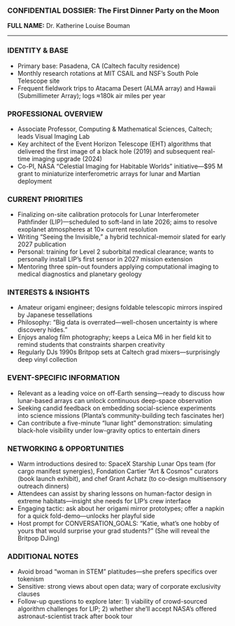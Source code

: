 ### CONFIDENTIAL DOSSIER: The First Dinner Party on the Moon

**FULL NAME:** Dr. Katherine Louise Bouman

---
### IDENTITY & BASE
- Primary base: Pasadena, CA (Caltech faculty residence)
- Monthly research rotations at MIT CSAIL and NSF’s South Pole Telescope site
- Frequent fieldwork trips to Atacama Desert (ALMA array) and Hawaii (Submillimeter Array); logs ≈180k air miles per year

### PROFESSIONAL OVERVIEW
- Associate Professor, Computing & Mathematical Sciences, Caltech; leads Visual Imaging Lab
- Key architect of the Event Horizon Telescope (EHT) algorithms that delivered the first image of a black hole (2019) and subsequent real-time imaging upgrade (2024)
- Co-PI, NASA “Celestial Imaging for Habitable Worlds” initiative—$95 M grant to miniaturize interferometric arrays for lunar and Martian deployment

### CURRENT PRIORITIES
- Finalizing on-site calibration protocols for Lunar Interferometer Pathfinder (LIP)—scheduled to soft-land in late 2026; aims to resolve exoplanet atmospheres at 10× current resolution
- Writing “Seeing the Invisible,” a hybrid technical-memoir slated for early 2027 publication
- Personal: training for Level 2 suborbital medical clearance; wants to personally install LIP’s first sensor in 2027 mission extension
- Mentoring three spin-out founders applying computational imaging to medical diagnostics and planetary geology

### INTERESTS & INSIGHTS
- Amateur origami engineer; designs foldable telescopic mirrors inspired by Japanese tessellations
- Philosophy: “Big data is overrated—well-chosen uncertainty is where discovery hides.”
- Enjoys analog film photography; keeps a Leica M6 in her field kit to remind students that constraints sharpen creativity
- Regularly DJs 1990s Britpop sets at Caltech grad mixers—surprisingly deep vinyl collection

### EVENT-SPECIFIC INFORMATION
- Relevant as a leading voice on off-Earth sensing—ready to discuss how lunar-based arrays can unlock continuous deep-space observation
- Seeking candid feedback on embedding social-science experiments into science missions (Planta’s community-building tech fascinates her)
- Can contribute a five-minute “lunar light” demonstration: simulating black-hole visibility under low-gravity optics to entertain diners

### NETWORKING & OPPORTUNITIES
- Warm introductions desired to: SpaceX Starship Lunar Ops team (for cargo manifest synergies), Fondation Cartier “Art & Cosmos” curators (book launch exhibit), and chef Grant Achatz (to co-design multisensory outreach dinners)
- Attendees can assist by sharing lessons on human-factor design in extreme habitats—insight she needs for LIP’s crew interface
- Engaging tactic: ask about her origami mirror prototypes; offer a napkin for a quick fold-demo—unlocks her playful side
- Host prompt for CONVERSATION_GOALS: “Katie, what’s one hobby of yours that would surprise your grad students?” (She will reveal the Britpop DJing)

### ADDITIONAL NOTES
- Avoid broad “woman in STEM” platitudes—she prefers specifics over tokenism
- Sensitive: strong views about open data; wary of corporate exclusivity clauses
- Follow-up questions to explore later: 1) viability of crowd-sourced algorithm challenges for LIP; 2) whether she’ll accept NASA’s offered astronaut-scientist track after book tour